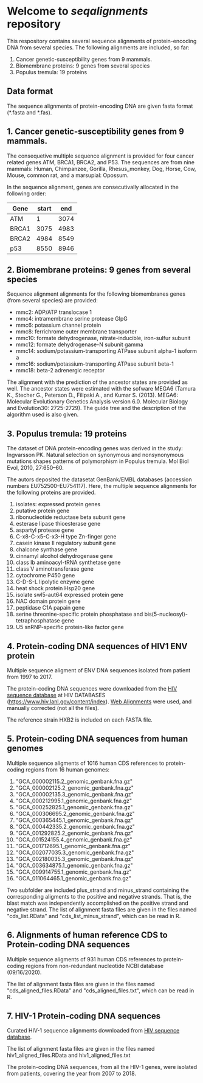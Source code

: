 # Welcome to *seqalignments* repository 

This respository contains several sequence alignments of protein-encoding 
DNA from several species. The following alignments are included, so far:
  
   1. Cancer genetic-susceptibility genes from 9 mammals.
   2. Biomembrane proteins: 9 genes from several species
   3. Populus tremula: 19 proteins
   
## Data format    
The sequence alignments of protein-encoding DNA are given fasta format (*.fasta and *.fas).
 
   
## 1. Cancer genetic-susceptibility genes from 9 mammals.
   The consequetive multiple sequence alignment is provided for four cancer
   related genes ATM, BRCA1, BRCA2, and P53. The sequences are from nine
   mammals: Human, Chimpanzee, Gorilla, Rhesus_monkey, Dog, Horse, Cow, Mouse,
   common rat, and a marsupial: Opossum.
   
   In the sequence alignment, genes are consecutivally allocated in the following order: 

   | Gene  | start | end  |
   |-------|-------|------|
   | ATM   | 1     | 3074 |
   | BRCA1 | 3075  | 4983 |
   | BRCA2 | 4984  | 8549 |
   | p53   | 8550  | 8946 |
   
## 2. Biomembrane proteins: 9 genes from several species
Sequence alignment alignments for the following biomembranes genes (from several species) are provided:

  * mmc2: ADP/ATP translocase 1
  * mmc4: intramembrane serine protease GlpG
  * mmc6: potassium channel protein
  * mmc8: ferrichrome outer membrane transporter
  * mmc10: formate dehydrogenase, nitrate-inducible, iron-sulfur subunit
  * mmc12: formate dehydrogenase-N subunit gamma
  * mmc14: sodium/potassium-transporting ATPase subunit alpha-1 isoform a
  * mmc16: sodium/potassium-transporting ATPase subunit beta-1
  * mmc18: beta-2 adrenergic receptor

The alignment with the prediction of the ancestor states are provided as well. The ancestor states were estimated with
the sofware MEGA6 (Tamura K., Stecher G., Peterson D., Filipski A., and Kumar S. (2013). MEGA6: Molecular Evolutionary Genetics Analysis version 6.0. Molecular Biology and Evolution30: 2725-2729). The guide tree and the description of the algorithm used is also given.

## 3. Populus tremula: 19 proteins
The dataset of DNA protein-encoding genes was derived in the study:
 Ingvarsson PK. Natural selection on synonymous and nonsynonymous mutations shapes patterns of polymorphism in Populus tremula. Mol Biol Evol, 2010, 27:650–60.
	
The autors deposited the datasetat GenBank/EMBL databases (accession numbers EU752500–EU754117).
Here, the multiple sequence alignments for the following proteins are provided.

   1.  isolates: expressed protein genes                                                                  
   2.  putative protein gene                                                                   
   3.  ribonucleotide reductase beta subunit gene                                               
   4.  esterase lipase thioesterase gene                                                       
   5.  aspartyl protease gene                                                                  
   6.  C-x8-C-x5-C-x3-H type Zn-finger gene                                                    
   7.  casein kinase II regulatory subunit gene                                                
   8.  chalcone synthase gene                                                                  
   9.  cinnamyl alcohol dehydrogenase gene                                                     
  10.  class Ib aminoacyl-tRNA synthetase gene                                                 		
  11.  class V aminotransferase gene                                                           
  12.  cytochrome P450 gene                                                                    
  13.  G-D-S-L lipolytic enzyme gene                                                           
  14.  heat shock protein Hsp20 gene                                                           
  15.  isolate swl5-aut64 expressed protein gene                                               
  16.  NAC domain protein gene                                                                 
  17.  peptidase C1A papain gene                                                               
  18.  serine threonine-specific protein phosphatase and bis(5-nucleosyl)-tetraphosphatase gene
  19.  U5 snRNP-specific protein-like factor gene

## 4. Protein-coding DNA sequences of HIV1 ENV protein

Multiple sequence aligment of ENV DNA sequences isolated from patient from 1997 to 2017. 

The protein-coding DNA sequences were downloaded from the 
[HIV sequence database](https://www.hiv.lanl.gov/content/sequence/NEWALIGN/align.html) at
HIV DATABASES (https://www.hiv.lanl.gov/content/index).
[Web Alignments](https://www.hiv.lanl.gov/content/sequence/NEWALIGN/align.html#web)
were used, and manually corrected (not all the files). 

The reference strain HXB2 is included on each FASTA file.

## 5. Protein-coding DNA sequences from human genomes

Multiple sequence aligments of 1016 human CDS references to protein-coding 
regions from 16 human genomes:

 1. "GCA_000002115.2_genomic_genbank.fna.gz"
 2. "GCA_000002125.2_genomic_genbank.fna.gz"
 3. "GCA_000002135.3_genomic_genbank.fna.gz"
 4. "GCA_000212995.1_genomic_genbank.fna.gz"
 5. "GCA_000252825.1_genomic_genbank.fna.gz"
 6. "GCA_000306695.2_genomic_genbank.fna.gz"
 7. "GCA_000365445.1_genomic_genbank.fna.gz"
 8. "GCA_000442335.2_genomic_genbank.fna.gz"
 9. "GCA_001292825.2_genomic_genbank.fna.gz"
10. "GCA_001524155.4_genomic_genbank.fna.gz"
11. "GCA_001712695.1_genomic_genbank.fna.gz"
12. "GCA_002077035.3_genomic_genbank.fna.gz"
13. "GCA_002180035.3_genomic_genbank.fna.gz"
14. "GCA_003634875.1_genomic_genbank.fna.gz"
15. "GCA_009914755.1_genomic_genbank.fna.gz"
16. "GCA_011064465.1_genomic_genbank.fna.gz"

Two subfolder are included plus_strand and minus_strand containing the 
corresponding aligments to the positive and negative strands.  That is,
the blast match was independently accomplished on the positive strand and
negative strand. The list of alignment fasta files are given in the files 
named "cds_list.RData" and "cds_list_minus_strand", which can be read in R.

## 6. Alignments of human reference CDS to Protein-coding DNA sequences

Multiple sequence aligments of 931 human CDS references to protein-coding 
regions from non-redundant nucleotide NCBI database (09/16/2020).

The list of alignment fasta files are given in the files 
named "cds_aligned_files.RData" and "cds_aligned_files.txt", which can be read in R.

## 7. HIV-1 Protein-coding DNA sequences

Curated HIV-1 sequence alignments downloaded from 
[HIV sequence database](https://www.hiv.lanl.gov/content/sequence/NEWALIGN/align.html).

The list of alignment fasta files are given in the files 
named hiv1_aligned_files.RData and hiv1_aligned_files.txt

The protein-coding DNA sequences, from all the HIV-1 genes, were isolated from patients, 
covering the year from 2007 to 2018.
      
  
